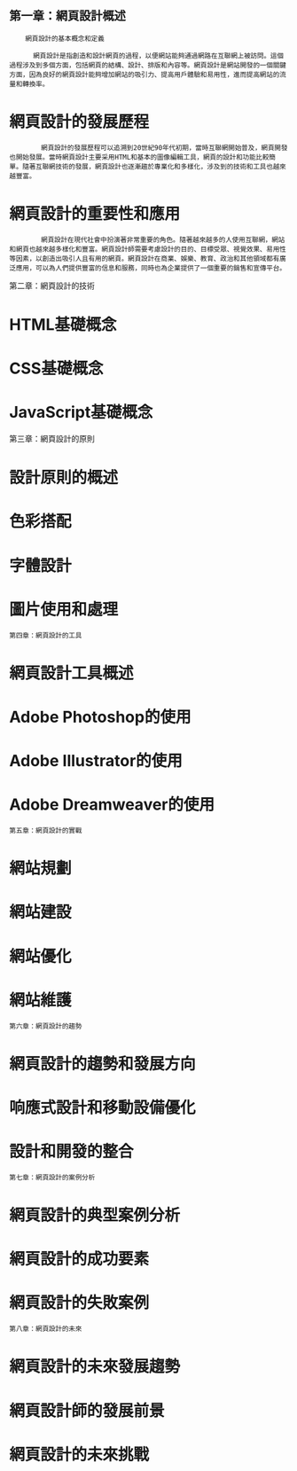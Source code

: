##   第一章：網頁設計概述
        網頁設計的基本概念和定義

          網頁設計是指創造和設計網頁的過程，以便網站能夠通過網路在互聯網上被訪問。這個過程涉及到多個方面，包括網頁的結構、設計、排版和內容等。網頁設計是網站開發的一個關鍵方面，因為良好的網頁設計能夠增加網站的吸引力、提高用戶體驗和易用性，進而提高網站的流量和轉換率。
#        網頁設計的發展歷程
            網頁設計的發展歷程可以追溯到20世紀90年代初期，當時互聯網開始普及，網頁開發也開始發展。當時網頁設計主要采用HTML和基本的圖像編輯工具，網頁的設計和功能比較簡單。隨著互聯網技術的發展，網頁設計也逐漸趨於專業化和多樣化，涉及到的技術和工具也越來越豐富。
#        網頁設計的重要性和應用
            網頁設計在現代社會中扮演著非常重要的角色。隨著越來越多的人使用互聯網，網站和網頁也越來越多樣化和豐富。網頁設計師需要考慮設計的目的、目標受眾、視覺效果、易用性等因素，以創造出吸引人且有用的網頁。網頁設計在商業、娛樂、教育、政治和其他領域都有廣泛應用，可以為人們提供豐富的信息和服務，同時也為企業提供了一個重要的銷售和宣傳平台。

   第二章：網頁設計的技術
#        HTML基礎概念
#        CSS基礎概念
#        JavaScript基礎概念

   第三章：網頁設計的原則
#        設計原則的概述
#        色彩搭配
#        字體設計
#        圖片使用和處理

    第四章：網頁設計的工具
#        網頁設計工具概述
#        Adobe Photoshop的使用
#        Adobe Illustrator的使用
#        Adobe Dreamweaver的使用

    第五章：網頁設計的實戰
#        網站規劃
#        網站建設
#        網站優化
#        網站維護

    第六章：網頁設計的趨勢
#        網頁設計的趨勢和發展方向
#        响應式設計和移動設備優化
#        設計和開發的整合

    第七章：網頁設計的案例分析
#        網頁設計的典型案例分析
#        網頁設計的成功要素
#        網頁設計的失敗案例

    第八章：網頁設計的未來
#        網頁設計的未來發展趨勢
#        網頁設計師的發展前景
#        網頁設計的未來挑戰